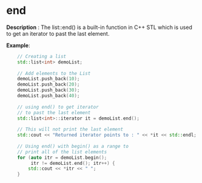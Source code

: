 # end

**Description** : The list::end() is a built-in function in C++ STL which is used to get an iterator to past the last element.

**Example**:
```cpp
    // Creating a list 
    std::list<int> demoList; 
  
    // Add elements to the List 
    demoList.push_back(10); 
    demoList.push_back(20); 
    demoList.push_back(30); 
    demoList.push_back(40); 
  
    // using end() to get iterator  
    // to past the last element 
    std::list<int>::iterator it = demoList.end(); 
  
    // This will not print the last element 
    std::cout << "Returned iterator points to : " << *it << std::endl; 
  
    // Using end() with begin() as a range to 
    // print all of the list elements 
    for (auto itr = demoList.begin(); 
         itr != demoList.end(); itr++) { 
        std::cout << *itr << " "; 
    } 

```
